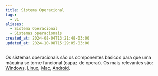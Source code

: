```yaml
---
title: Sistema Operacional
tags:
  - v1
aliases:
  - Sistema Operacional
  - Sistemas operacionais
created_at: 2024-08-04T13:21:48-03:00
updated_at: 2024-10-08T15:29:05-03:00
---
```


Os sistemas operacionais são os componentes básicos para que uma máquina se torne funcional (capaz de operar). Os mais relevantes são:  [Windows](../../../../entrada/2024/07/26/Windows.md), [Linux](../08/Linux.md), [Mac](../../../../entrada/2024/07/12/Mac.md), [Android](../../../../entrada/2024/07/26/Android.md).